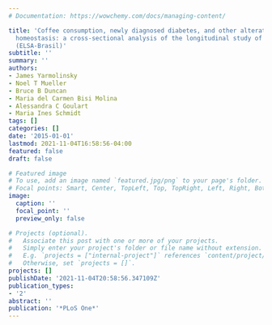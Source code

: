 ```yaml
---
# Documentation: https://wowchemy.com/docs/managing-content/

title: 'Coffee consumption, newly diagnosed diabetes, and other alterations in glucose
  homeostasis: a cross-sectional analysis of the longitudinal study of adult health
  (ELSA-Brasil)'
subtitle: ''
summary: ''
authors:
- James Yarmolinsky
- Noel T Mueller
- Bruce B Duncan
- Maria del Carmen Bisi Molina
- Alessandra C Goulart
- Maria Ines Schmidt
tags: []
categories: []
date: '2015-01-01'
lastmod: 2021-11-04T16:58:56-04:00
featured: false
draft: false

# Featured image
# To use, add an image named `featured.jpg/png` to your page's folder.
# Focal points: Smart, Center, TopLeft, Top, TopRight, Left, Right, BottomLeft, Bottom, BottomRight.
image:
  caption: ''
  focal_point: ''
  preview_only: false

# Projects (optional).
#   Associate this post with one or more of your projects.
#   Simply enter your project's folder or file name without extension.
#   E.g. `projects = ["internal-project"]` references `content/project/deep-learning/index.md`.
#   Otherwise, set `projects = []`.
projects: []
publishDate: '2021-11-04T20:58:56.347109Z'
publication_types:
- '2'
abstract: ''
publication: '*PLoS One*'
---
```

